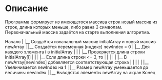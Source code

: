 # Описание

Программа формирует из имеющегося массива строк новый массив из строк, длина которых меньше, либо равна 3 символам. Первоначальный массив задаётся на старте выполнения алгоритма. 

Начало
    |
    |__ Создаётся изначальный массив initialArray и новый массив newArray
    |
    |__ Создаётся переменная (индекс) newIndex = 0
    |
    |__ Для каждого элемента i в initialArray
    |      |
    |      |__ Проверяется длина строки initialArray[i]
    |      |
    |      |__ Если длина строки <= 3, то
    |      |      |
    |      |      |__ В newArray[newIndex] добавляется соответствующая строка 
    |      |      |
    |      |      |__ Увеличивается newIndex на 1
    |
    |__ Размер newArray уменьшается до величины newIndex
    |
    |__ Выводятся элементы newArray на экран
Конец